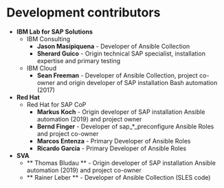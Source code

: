 # Development contributors

- **IBM Lab for SAP Solutions**
  - IBM Consulting
    - **Jason Masipiquena** - Developer of Ansible Collection
    - **Sherard Guico** - Origin technical SAP specialist, installation expertise and primary testing
  - IBM Cloud
    - **Sean Freeman** - Developer of Ansible Collection, project co-owner and origin developer of SAP installation Bash automation (2017)
- **Red Hat**
  - Red Hat for SAP CoP
    - **Markus Koch** - Origin developer of SAP installation Ansible automation (2019) and project owner
    - **Bernd Finger** - Developer of sap_*_preconfigure Ansible Roles and project co-owner
    - **Marcos Entenza** - Primary Developer of Ansible Roles
    - **Ricardo Garcia** - Primary Developer of Ansible Roles
- **SVA**
  - ** Thomas Bludau ** - Origin developer of SAP installation Ansible automation (2019) and project co-owner
  - ** Rainer Leber **  - Developer of Ansible Collection (SLES code)
